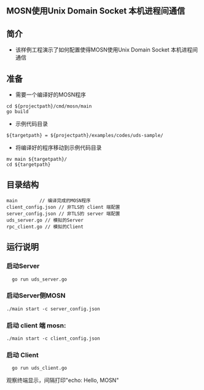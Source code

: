 ## MOSN使用Unix Domain Socket 本机进程间通信
 
## 简介

+ 该样例工程演示了如何配置使得MOSN使用Unix Domain Socket 本机进程间通信

## 准备

+ 需要一个编译好的MOSN程序

```
cd ${projectpath}/cmd/mosn/main
go build
```

+ 示例代码目录

```
${targetpath} = ${projectpath}/examples/codes/uds-sample/
```

+ 将编译好的程序移动到示例代码目录

```
mv main ${targetpath}/
cd ${targetpath}
```


## 目录结构

```
main        // 编译完成的MOSN程序
client_config.json // 非TLS的 client 端配置
server_config.json // 非TLS的 server 端配置
uds_server.go // 模拟的Server
rpc_client.go // 模拟的Client
```

## 运行说明

### 启动Server

```
  go run uds_server.go

```

### 启动Server侧MOSN


```
./main start -c server_config.json
```

### 启动 client 端 mosn:

```
./main start -c client_config.json
```

### 启动 Client

```
  go run uds_client.go
```
观察终端显示，间隔打印"echo: Hello, MOSN"


